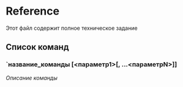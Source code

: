 # Reference

Этот файл содержит полное техническое задание

## Список команд

### `название_команды [<параметр1>[, ...<параметрN>]]

*Описание команды*